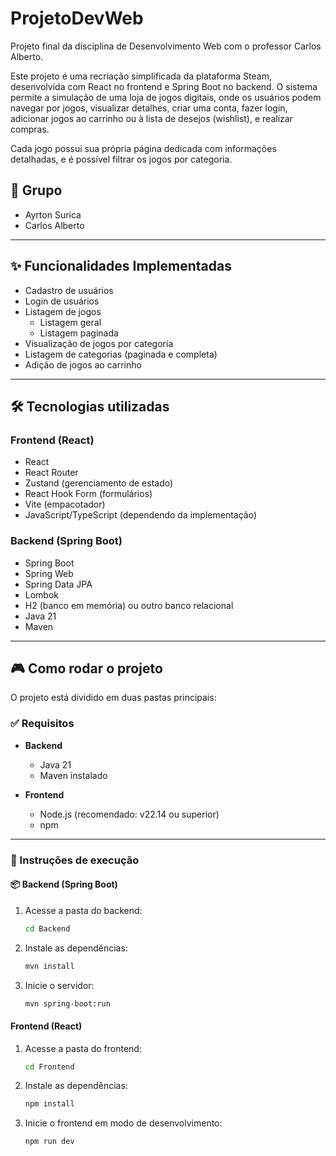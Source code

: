 # ProjetoDevWeb

Projeto final da disciplina de Desenvolvimento Web com o professor Carlos Alberto.

Este projeto é uma recriação simplificada da plataforma Steam, desenvolvida com React no frontend e Spring Boot no backend. O sistema permite a simulação de uma loja de jogos digitais, onde os usuários podem navegar por jogos, visualizar detalhes, criar uma conta, fazer login, adicionar jogos ao carrinho ou à lista de desejos (wishlist), e realizar compras.

Cada jogo possui sua própria página dedicada com informações detalhadas, e é possível filtrar os jogos por categoria.

## 👥 Grupo

- Ayrton Surica
- Carlos Alberto

---

## ✨ Funcionalidades Implementadas

- Cadastro de usuários
- Login de usuários
- Listagem de jogos
  - Listagem geral
  - Listagem paginada
- Visualização de jogos por categoria
- Listagem de categorias (paginada e completa)
- Adição de jogos ao carrinho

---

## 🛠 Tecnologias utilizadas

### Frontend (React)

- React
- React Router
- Zustand (gerenciamento de estado)
- React Hook Form (formulários)
- Vite (empacotador)
- JavaScript/TypeScript (dependendo da implementação)

### Backend (Spring Boot)

- Spring Boot
- Spring Web
- Spring Data JPA
- Lombok
- H2 (banco em memória) ou outro banco relacional
- Java 21
- Maven

---

## 🎮 Como rodar o projeto

O projeto está dividido em duas pastas principais:


### ✅ Requisitos

- **Backend**
  - Java 21
  - Maven instalado

- **Frontend**
  - Node.js (recomendado: v22.14 ou superior)
  - npm

---

### 🔧 Instruções de execução

#### 📦 Backend (Spring Boot)

1. Acesse a pasta do backend:
   ```bash
   cd Backend
   
2. Instale as dependências:
   ```bash
   mvn install

3. Inicie o servidor:
   ```bash
   mvn spring-boot:run

#### Frontend (React)

1. Acesse a pasta do frontend:
   ```bash
   cd Frontend

2. Instale as dependências:
   ```bash
   npm install

3. Inicie o frontend em modo de desenvolvimento:
   ```bash
   npm run dev

   

